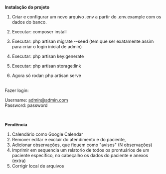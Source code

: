 **Instalação do projeto**

1. Criar e configurar um novo arquivo .env a partir do .env.example com os dados do banco.

2. Executar: composer install

3. Executar: php artisan migrate --seed 
(tem que ser exatamente assim para criar o login inicial de admin)

4. Executar: php artisan key:generate

5. Executar: php artisan storage:link 

6. Agora só rodar: php artisan serve 

<br>
Fazer login:

Username:	admin@admin.com <br>
Password:	password 

<br>

**Pendência**

1. Calendário como Google Calendar
2. Remover editar e excluir do atendimento e do paciente, 
3. Adicionar observações, que fiquem como "avisos" (N observações)
4. Imprimir em sequencia um relatorio de todos os prontuários de um paciente específico, no cabeçalho os dados do paciente e anexos (extra)
5. Corrigir local de arquivos
